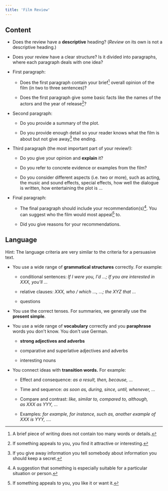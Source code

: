 ```yaml
---
title: 'Film Review'
---
```


## Content

- Does the review have a **descriptive** heading? (_Review_ on its own is not a
descriptive heading.)

- Does your review have a clear structure? Is it divided into paragraphs, where
each paragraph deals with one idea?

- First paragraph:

  - Does the first paragraph contain your brief[^brief] overall opinion of the film
    (in two to three sentences)?

  - Does the first paragraph give some basic facts like the names of the
    actors and the year of release[^release]?

- Second paragraph:

  - Do you provide a summary of the plot.

  - Do you provide enough detail so your reader knows what the film is about
    but not give away[^giveaway] the ending.

- Third paragraph (the most important part of your review!):

  - Do you give your opinion and **explain** it?

  - Do you refer to concrete evidence or examples from the film?

  - Do you consider different aspects (i.e. two or more), such as acting, the
    music and sound effects, special effects, how well the dialogue is written,
    how entertaining the plot is ...

- Final paragraph:

  - The final paragraph should include your
    recommendation(s)[^recommendation]. You can suggest who the film would most
    appeal[^appealto] to.

  - Did you give reasons for your recommendations.

## Language

Hint: The language criteria are very similar to the criteria for a persuasive text.

- You use a wide range of **grammatical structures** correctly. For
example:

  - conditional sentences: _If I were you, I'd ...; If you are interested in
    XXX, you'll ..._

  - relative clauses: _XXX, who / which ..., ...; the XYZ that ..._

  - questions

- You use the correct tenses. For summaries, we generally use the **present
simple**.

- You use a wide range of **vocabulary** correctly and you **paraphrase**
words you don't know. You don't use German.

  - **strong adjectives and adverbs**

  - comparative and superlative adjectives and adverbs

  - interesting nouns

- You connect ideas with **transition words.** For example:

  - Effect and consequence: _as a result, then, because, ..._

  - Time and sequence: _as soon as, during, since, until, whenever, ..._

  - Compare and contrast: _like, similar to, compared to, although, as XXX as
    YYY, ..._

  - Examples: _for example, for instance, such as, another example of XXX is
    YYY, ...._

[^brief]: A brief piece of writing does not contain too many words or details.

[^release]: If something appeals to you, you find it attractive or interesting.

[^giveaway]: If you give away information you tell somebody about information you should keep a secret.

[^recommendation]: A suggestion that something is especially suitable for a particular situation or person.

[^appealto]: If something appeals to you, you like it or want it.

